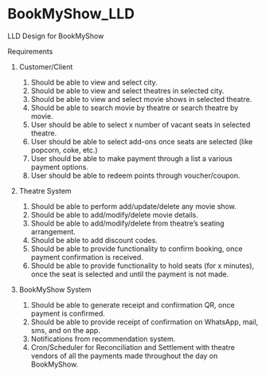 # BookMyShow_LLD
LLD Design for BookMyShow

Requirements

1. Customer/Client
    1. Should be able to view and select city.
    2. Should be able to view and select theatres in selected city.
    3. Should be able to view and select movie shows in selected theatre.
    4. Should be able to search movie by theatre or search theatre by movie.
    5. User should be able to select x number of vacant seats in selected theatre.
    6. User should be able to select add-ons once seats are selected (like popcorn, coke, etc.)
    7. User should be able to make payment through a list a various payment options.
    8. User should be able to redeem points through voucher/coupon.

2. Theatre System
    1. Should be able to perform add/update/delete any movie show.
    2. Should be able to add/modify/delete movie details.
    3. Should be able to add/modify/delete from theatre’s seating arrangement.
    4. Should be able to add discount codes.
    5. Should be able to provide functionality to confirm booking, once payment confirmation is received.
    6. Should be able to provide functionality to hold seats (for x minutes), once the seat is selected and until the payment is not made.


3. BookMyShow System
    1. Should be able to generate receipt and confirmation QR, once payment is confirmed.
    2. Should be able to provide receipt of confirmation on WhatsApp, mail, sms, and on the app.
    3. Notifications from recommendation system.
    4. Cron/Scheduler for Reconciliation and Settlement with theatre vendors of all the payments made throughout the day on BookMyShow.
